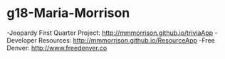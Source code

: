 # g18-Maria-Morrison
-Jeopardy First Quarter Project: http://mmmorrison.github.io/triviaApp
-Developer Resources: http://mmmorrison.github.io/ResourceApp
-Free Denver: http://www.freedenver.co
